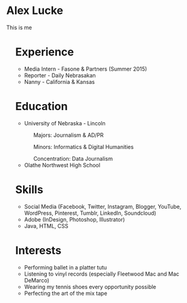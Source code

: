 
<html>
	<head>
        <style>
            div{
                border-radius: 5px;
                height: 5px;
                width: 10px;
                background-color: #ffffff;
                }
            #header{
                position: fixed;
                z-index: 1;
                    }
            .left{
                float:left;
                }
            .right{
                float:right;
                }
            #footer{
                clear:both;
                    }
        </style>
		<title>Alex Lucke</title>
	</head>
	<body>
	<h1>Alex Lucke</h1>
	<p>This is me</p>
	<ul>
	    <h1>Experience</h1>
	        <ul>
	            <li>Media Intern -     Fasone & Partners (Summer 2015)</li>
	            <li>Reporter - Daily Nebrasakan</li>
	            <li>Nanny - California & Kansas</li>
	      </ul>
    	<h1>Education</h1>
    	    <ul>
    	        <li>University of Nebraska - Lincoln</li>
    	            <ul>Majors: Journalism & AD/PR</ul>
    	            <ul>Minors: Informatics & Digital Humanities </ul>
    	            <ul>Concentration: Data Journalism</ul>
    	            <li>Olathe Northwest High School</li>
    	    </ul>
	    <h1>Skills</h1>
	    <ul>
	        <li>Social	Media	(Facebook,	Twitter,	Instagram,	Blogger,	YouTube,	WordPress,	Pinterest,	
Tumblr,	LinkedIn,	Soundcloud)</li>
            <li>Adobe	(InDesign,	Photoshop,	Illustrator)</li>
            <li>Java,	HTML,	CSS</li>
	    </ul>
	<h1>Interests</h1>
	<ul>
	    <li>Performing	ballet	in	a	platter	tutu</li>
<li>Listening	to	vinyl	records	(especially	Fleetwood	Mac	and	Mac	DeMarco)</li>
<li>Wearing	my	tennis	shoes	every	opportunity	possible</li>
<li>Perfecting	the	art	of	the	mix	tape</li>
	</ul>
	</ul>
	</body>
</html>
